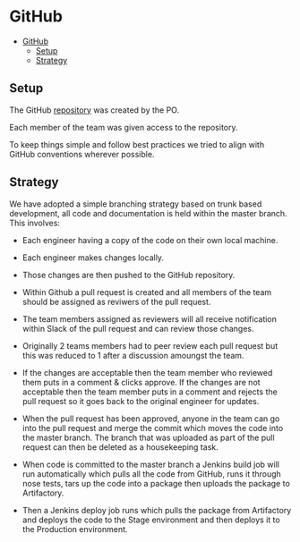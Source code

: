 # GitHub

- [GitHub](#github)
  - [Setup](#setup)
  - [Strategy](#strategy)

## Setup
The GitHub [repository](https://github.com/rlennon/Doodle) was created by the PO.

Each member of the team was given access to the repository.

To keep things simple and follow best practices we tried to align with GitHub conventions wherever possible.

## Strategy

We have adopted a simple branching strategy based on trunk based development, all code and documentation is held within the master branch. This involves:

- Each engineer having a copy of the code on their own local machine.

- Each engineer makes changes locally.

- Those changes are then pushed to the GitHub repository.

- Within Github a pull request is created and all members of the team should be assigned as reviwers of the pull request.

- The team members assigned as reviewers will all receive notification within Slack of the pull request and can review those changes.

- Originally 2 teams members had to peer review each pull request but this was reduced to 1 after a discussion amoungst the team.

- If the changes are acceptable then the team member who reviewed them puts in a comment & clicks approve. If the changes are not acceptable then the team member puts in a comment and rejects the pull request so it goes back to the original engineer for updates.

- When the pull request has been approved, anyone in the team can go into the pull request and merge the commit which moves the code into the master branch. The branch that was uploaded as part of the pull request can then be deleted as a housekeeping task.

- When code is committed to the master branch a Jenkins build job will run automatically which pulls all the code from GitHub, runs it through nose tests, tars up the code into a package then uploads the package to Artifactory.

- Then a Jenkins deploy job runs which pulls the package from Artifactory and deploys the code to the Stage environment and then deploys it to the Production environment.